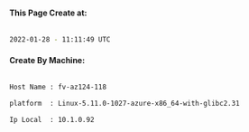 
   
#### This Page Create at:

```bash

2022-01-28 - 11:11:49 UTC

```

#### Create By Machine:

```bash

Host Name : fv-az124-118

platform  : Linux-5.11.0-1027-azure-x86_64-with-glibc2.31

Ip Local  : 10.1.0.92

```

